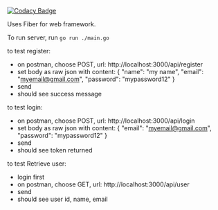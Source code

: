 [![Codacy Badge](https://app.codacy.com/project/badge/Grade/60f6d7c81fb4415cad928fd9daa17a9c)](https://www.codacy.com/gh/Airbenders-490/auth/dashboard?utm_source=github.com&amp;utm_medium=referral&amp;utm_content=Airbenders-490/auth&amp;utm_campaign=Badge_Grade)

Uses Fiber for web framework.

To run server, run `go run ./main.go`

to test register:
- on postman, choose POST, url: http://localhost:3000/api/register
- set body as raw json with content:
{
  "name": "my name",
  "email": "myemail@gmail.com",
  "password": "mypassword12"
}
- send
- should see success message


to test login: 
- on postman, choose POST, url: http://localhost:3000/api/login
- set body as raw json with content:
{
  "email": "myemail@gmail.com",
  "password": "mypassword12"
}
- send
- should see token returned


to test Retrieve user:
- login first
- on postman, choose GET, url: http://localhost:3000/api/user
- send
- should see user id, name, email
